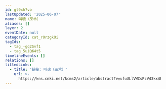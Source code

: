 ```yaml
---
id: gt9xh7vo
lastUpdated: '2025-06-07'
name: 叫魂（巫术）
aliases: []
layer: 2
eventDate: null
categoryId: cat_r0rzgkOi
tagIds:
  - tag_-gq2Svf1
  - tag_5uiQ64t5
timelineEvents: []
relations: []
titledLinks:
  - title: '链接: 叫魂（巫术）'
    url: >-
      https://kns.cnki.net/kcms2/article/abstract?v=ufuULlVWCsPzV43kx4UxvofKuzjSraALRWW5Ve4R1Sw3UVubULBKb7pTfZDy57w6vXKh22mn9aVzfYgnUiTMNMaPT1BknMMVRDRTjGSLeYAr_bGd_FGuX31427wKAXFovLZX2M1fUejyDHgAufGv5-w2RH3ITG1DQL3HXnjvXPM1zL1NkUGTBhChG8lV378B&uniplatform=NZKPT&language=CHS
---
```


